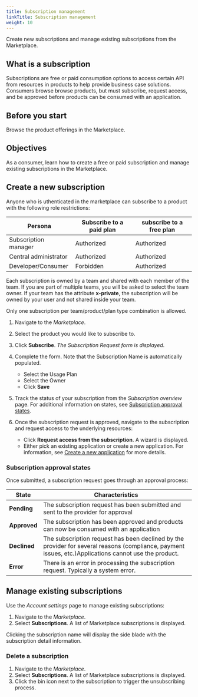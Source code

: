 ```yaml
---
title: Subscription management
linkTitle: Subscription management
weight: 10
---
```


Create new subscriptions and manage existing subscriptions from the Marketplace.

## What is a subscription

Subscriptions are free or paid consumption options to access certain API from resources in products to help provide business case solutions. Consumers browse browse products, but must subscribe, request access, and be approved before products can be consumed with an application.

## Before you start

Browse the product offerings in the Marketplace.

## Objectives

As a consumer, learn how to create a free or paid subscription and manage existing subscriptions in the Marketplace.

## Create a new subscription

Anyone who is uthenticated in the marketplace can subscribe to a product with the following role restrictions:

| Persona               | Subscribe to a paid plan | subscribe to a free plan |
|-----------------------|--------------------------|--------------------------|
| Subscription manager  | Authorized               | Authorized               |
| Central administrator | Authorized               | Authorized               |
| Developer/Consumer    | Forbidden                | Authorized               |

Each subscription is owned by a team and shared with each member of the team. If you are part of multiple teams, you will be asked to select the team owner. If your team has the attribute **x-private**, the subscription will be owned by your user and not shared inside your team.

Only one subscription per team/product/plan type combination is allowed.

1. Navigate to the *Marketplace*.
2. Select the product you would like to subscribe to.
3. Click **Subscribe**. *The Subscription Request form is displayed*.
4. Complete the form. Note that the Subscription Name is automatically populated.

    * Select the Usage Plan
    * Select the Owner
    * Click **Save**

5. Track the status of your subscription from the *Subscription overview* page. For additional information on states, see [Subscription approval states](#subscription-approval-states).
6. Once the subscription request is approved, navigate to the subscription and request access to the underlying resources:

    * Click **Request access from the subscription**. A wizard is displayed.
    * Either pick an existing application or create a new application. For information, see [Create a new application](/docs/manage_marketplace/consumer_experience/application_management#create-a-new-application) for more details.

### Subscription approval states

Once submitted, a subscription request goes through an approval process:

| State         | Characteristics                                                             |
|---------------|-----------------------------------------------------------------------------|
| **Pending**   | The subscription request has been submitted and sent to the provider for approval |
| **Approved**  | The subscription has been approved and products can now be consumed with an application |
| **Declined**  | The subscription request has been declined by the provider for several reasons (compliance, payment issues, etc.)Applications cannot use the product. |
| **Error**     | There is an error in processing the subscription request. Typically a system error. |

## Manage existing subscriptions

Use the *Account settings* page to manage existing subscriptions:

1. Navigate to the *Marketplace*.
2. Select **Subscriptions**. A list of Marketplace subscriptions is displayed.

Clicking the subscription name will display the side blade with the subscription detail information.

### Delete a subscription

1. Navigate to the *Marketplace*.
2. Select **Subscriptions**. A list of Marketplace subscriptions is displayed.
3. Click the bin icon next to the subscription to trigger the unsubscribing process.
